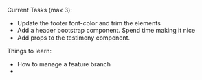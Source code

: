 Current Tasks (max 3): 
- Update the footer font-color and trim the elements
- Add a header bootstrap component.  Spend time making it nice 
- Add props to the testimony component.


Things to learn: 
- How to manage a feature branch 
- 